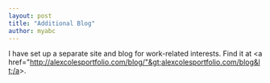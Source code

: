 ```yaml
---
layout: post
title: "Additional Blog"
author: myabc
---
```


 
I have set up a separate site and blog for work-related interests. Find it at &lt;a href="http://alexcolesportfolio.com/blog/"&gt;alexcolesportfolio.com/blog&lt;/a&gt;.